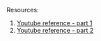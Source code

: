 Resources:

1. <a href="https://www.youtube.com/watch?v=g48iAXLt5XU">Youtube reference - part 1</a>
2. <a href="https://www.youtube.com/watch?v=w56Qe5wEr2I">Youtube reference - part 2</a>
